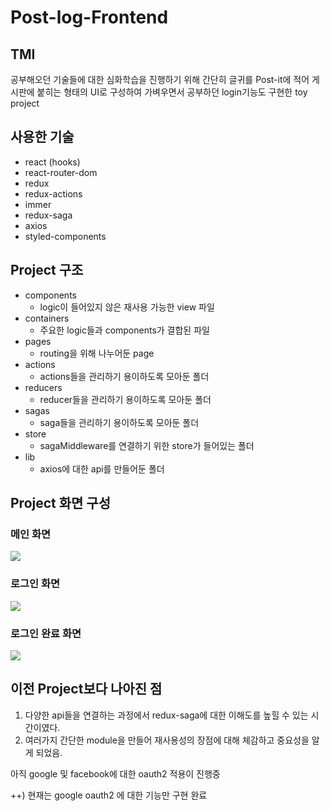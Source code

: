 # Post-log-Frontend

## TMI

공부해오던 기술들에 대한 심화학습을 진행하기 위해 간단히 글귀를 Post-it에 적어 게시판에 붙히는 형태의 UI로 구성하여 가벼우면서 공부하던 login기능도 구현한 toy project


## 사용한 기술

- react (hooks)
- react-router-dom
- redux
- redux-actions
- immer
- redux-saga
- axios
- styled-components

## Project 구조

- components
    - logic이 들어있지 않은 재사용 가능한 view 파일
- containers
    - 주요한 logic들과 components가 결합된 파일
- pages
    - routing을 위해 나누어둔 page
- actions
    - actions들을 관리하기 용이하도록 모아둔 폴더
- reducers
    - reducer들을 관리하기 용이하도록 모아둔 폴더
- sagas
    - saga들을 관리하기 용이하도록 모아둔 폴더
- store
    - sagaMiddleware를 연결하기 위한 store가 들어있는 폴더
- lib
    - axios에 대한 api를 만들어둔 폴더

## Project 화면 구성

### 메인 화면

![](https://images.velog.io/images/sangminnn/post/3c241965-659f-451b-aa66-5345322c6a38/%E1%84%89%E1%85%B3%E1%84%8F%E1%85%B3%E1%84%85%E1%85%B5%E1%86%AB%E1%84%89%E1%85%A3%E1%86%BA%202020-04-20%20%E1%84%8B%E1%85%A9%E1%84%8C%E1%85%A5%E1%86%AB%201.24.00.png)

### 로그인 화면

![](https://images.velog.io/images/sangminnn/post/73b66e80-3f2c-435c-8555-6ad53bb54577/%E1%84%89%E1%85%B3%E1%84%8F%E1%85%B3%E1%84%85%E1%85%B5%E1%86%AB%E1%84%89%E1%85%A3%E1%86%BA%202020-04-20%20%E1%84%8B%E1%85%A9%E1%84%8C%E1%85%A5%E1%86%AB%201.24.11.png)


### 로그인 완료 화면

![](https://images.velog.io/images/sangminnn/post/746a2bad-5475-45aa-9fd6-d388a85fac30/%E1%84%89%E1%85%B3%E1%84%8F%E1%85%B3%E1%84%85%E1%85%B5%E1%86%AB%E1%84%89%E1%85%A3%E1%86%BA%202020-04-20%20%E1%84%8B%E1%85%A9%E1%84%8C%E1%85%A5%E1%86%AB%201.24.29.png)


## 이전 Project보다 나아진 점

1. 다양한 api들을 연결하는 과정에서 redux-saga에 대한 이해도를 높힐 수 있는 시간이였다.
2. 여러가지 간단한 module을 만들어 재사용성의 장점에 대해 체감하고 중요성을 알게 되었음.

아직 google 및 facebook에 대한 oauth2 적용이 진행중

++) 현재는 google oauth2 에 대한 기능만 구현 완료
